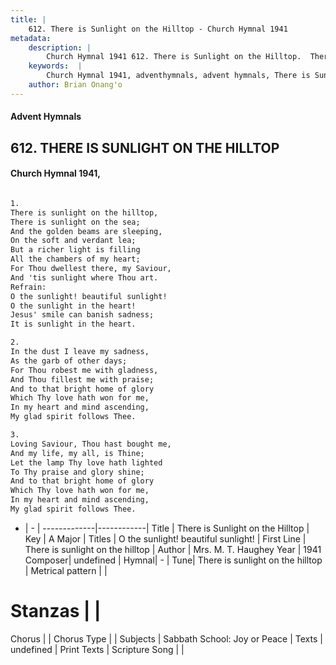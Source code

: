 ```yaml
---
title: |
    612. There is Sunlight on the Hilltop - Church Hymnal 1941
metadata:
    description: |
        Church Hymnal 1941 612. There is Sunlight on the Hilltop.  There is sunlight on the hilltop,  There is sunlight on the sea;  And the golden beams are sleeping,  On the soft and verdant lea;  But a richer light is filling  All the chambers of my heart;  For Thou dwellest there, my Saviour,  And 'tis sunlight where Thou art.  
    keywords:  |
        Church Hymnal 1941, adventhymnals, advent hymnals, There is Sunlight on the Hilltop, There is sunlight on the hilltop. O the sunlight! beautiful sunlight! 
    author: Brian Onang'o
---
```


#### Advent Hymnals
## 612. THERE IS SUNLIGHT ON THE HILLTOP
####  Church Hymnal 1941,

```txt

1.
There is sunlight on the hilltop, 
There is sunlight on the sea; 
And the golden beams are sleeping, 
On the soft and verdant lea; 
But a richer light is filling 
All the chambers of my heart; 
For Thou dwellest there, my Saviour, 
And 'tis sunlight where Thou art. 
Refrain:
O the sunlight! beautiful sunlight! 
O the sunlight in the heart! 
Jesus' smile can banish sadness; 
It is sunlight in the heart. 

2.
In the dust I leave my sadness, 
As the garb of other days; 
For Thou robest me with gladness, 
And Thou fillest me with praise; 
And to that bright home of glory 
Which Thy love hath won for me, 
In my heart and mind ascending, 
My glad spirit follows Thee. 

3.
Loving Saviour, Thou hast bought me, 
And my life, my all, is Thine; 
Let the lamp Thy love hath lighted 
To Thy praise and glory shine; 
And to that bright home of glory 
Which Thy love hath won for me, 
In my heart and mind ascending, 
My glad spirit follows Thee.

```

- |   -  |
-------------|------------|
Title | There is Sunlight on the Hilltop |
Key | A Major |
Titles | O the sunlight! beautiful sunlight!  |
First Line | There is sunlight on the hilltop |
Author | Mrs. M. T. Haughey
Year | 1941
Composer| undefined |
Hymnal|  - |
Tune| There is sunlight on the hilltop |
Metrical pattern | |
# Stanzas |  |
Chorus |  |
Chorus Type |  |
Subjects | Sabbath School: Joy or Peace |
Texts | undefined |
Print Texts | 
Scripture Song |  |
    
